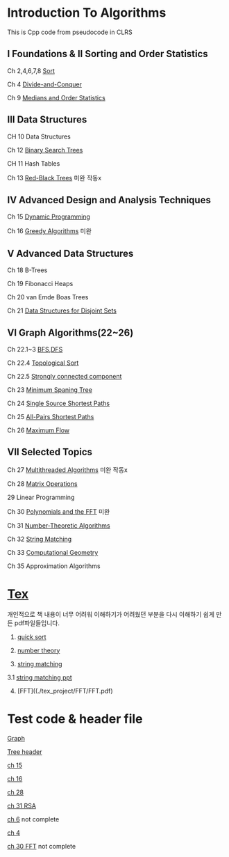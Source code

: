 # Introduction To Algorithms

This is Cpp code from  pseudocode in CLRS

## I Foundations & II Sorting and Order Statistics

Ch 2,4,6,7,8 [Sort](./docs/sort/)

Ch 4 [Divide-and-Conquer](./docs/ch4/readme.md)

Ch 9 [Medians and Order Statistics](./docs/ch9/readme.md)

## III Data Structures 

CH 10 Data Structures

Ch 12 [Binary Search Trees](./docs/ch12/readme.md)

CH 11 Hash Tables

Ch 13 [Red-Black Trees](./docs/ch13/readme.md)
미완 작동x

## IV Advanced Design and Analysis Techniques

Ch 15 [Dynamic Programming](./docs/ch15/readme.md)


Ch 16 [Greedy Algorithms](./docs/ch16/readme.md)
미완

## V Advanced Data Structures

Ch 18 B-Trees

Ch 19 Fibonacci Heaps

Ch 20 van Emde Boas Trees

Ch 21 [Data Structures for Disjoint Sets](./docs/Graph/readme.md)

## VI Graph Algorithms(22~26)

Ch 22.1~3 [BFS,DFS](./docs/Graph/22_1_2_3.md.md)

Ch 22.4 [Topological Sort](./docs/Graph/22_4_DAG.md)

Ch 22.5 [Strongly connected component](./docs/Graph/22_5_SCC.md)

Ch 23 [Minimum Spaning Tree](./docs/Graph/23_MST.md)

Ch 24 [Single Source Shortest Paths](./docs/Graph/24_SSSP.md)

Ch 25 [All-Pairs Shortest Paths](./docs/Graph/25_all_pairs_shortest_paths.md)

Ch 26 [Maximum Flow](./docs/Graph/26_maximum_flow.md)


## VII Selected Topics


Ch 27 [Multithreaded Algorithms](./docs/ch27/readme.md)
미완 작동x

Ch 28 [Matrix Operations](./docs/ch28/readme.md)

29 Linear Programming

Ch 30 [Polynomials and the FFT](./docs/ch30/readme.md)
미완

Ch 31 [Number-Theoretic Algorithms](./docs/ch31/readme.md)

Ch 32 [String Matching](./docs/ch32/readme.md)

Ch 33 [Computational Geometry](./docs/ch33/readme.md)

Ch 35 Approximation Algorithms


# [Tex](https://github.com/EeeUnS/Introduction-To-Algorithms-Cpp-code/tree/master/tex_project)

개인적으로 책 내용이 너무 어려워 이해하기가 어려웠던 부분을 다시 이해하기 쉽게 만든 pdf파일들입니다.

1. [quick sort](./tex_project/introduction_to_quicksort/quick_sort.pdf)

2. [number theory](./tex_project/number_theory/number_theory.pdf)

3. [string matching](./tex_project/string_matching/stringmatch.pdf)

3.1 [string matching ppt](./tex_project/string_matching_ppt/string.pdf)

4. [FFT]((./tex_project/FFT/FFT.pdf)

# Test code & header file

[Graph](./docs/Graph/testcode)

[Tree header](./docs/ch12/)

[ch 15](./docs/ch15)

[ch 16](./docs/ch16)

[ch 28](./docs/ch28/28.cpp)

[ch 31 RSA](./docs/ch31)

[ch 6]()   not complete

[ch 4](./docs/ch4/4_1_testcode.cpp)

[ch 30 FFT]() not complete
